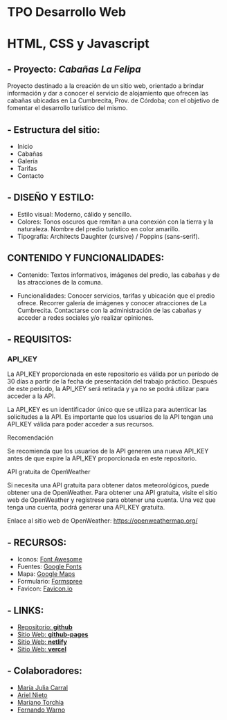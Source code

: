 # TPO Desarrollo Web
# HTML, CSS y Javascript
## - Proyecto: *Cabañas La Felipa*

Proyecto destinado a la creación de un sitio web, orientado a brindar información y dar a conocer el servicio de alojamiento que ofrecen las cabañas ubicadas en La Cumbrecita, Prov. de Córdoba; con el objetivo de fomentar el desarrollo turístico del mismo.

## - Estructura del sitio:

* Inicio
* Cabañas
* Galería
* Tarifas
* Contacto

## - DISEÑO Y ESTILO:

* Estilo visual: Moderno, cálido y sencillo.
* Colores: Tonos oscuros que remitan a una conexión con la tierra y la naturaleza. Nombre del predio turístico en color amarillo.
* Tipografía: Architects Daughter (cursive) / Poppins (sans-serif).

## CONTENIDO Y FUNCIONALIDADES:

* Contenido: Textos informativos, imágenes del predio, las cabañas y de las atracciones de la comuna.

* Funcionalidades: Conocer servicios, tarifas y ubicación que el predio ofrece. Recorrer galería de imágenes y conocer atracciones de La Cumbrecita. Contactarse con la administración de las cabañas y acceder a redes sociales y/o realizar opiniones.

## - REQUISITOS:

### **API_KEY**

La API_KEY proporcionada en este repositorio es válida por un período de 30 días a partir de la fecha de presentación del trabajo práctico. Después de este período, la API_KEY será retirada y ya no se podrá utilizar para acceder a la API.

La API_KEY es un identificador único que se utiliza para autenticar las solicitudes a la API. Es importante que los usuarios de la API tengan una API_KEY válida para poder acceder a sus recursos.

Recomendación

Se recomienda que los usuarios de la API generen una nueva API_KEY antes de que expire la API_KEY proporcionada en este repositorio.

API gratuita de OpenWeather

Si necesita una API gratuita para obtener datos meteorológicos, puede obtener una de OpenWeather. Para obtener una API gratuita, visite el sitio web de OpenWeather y regístrese para obtener una cuenta. Una vez que tenga una cuenta, podrá generar una API_KEY gratuita.

Enlace al sitio web de OpenWeather: https://openweathermap.org/

## - RECURSOS:

* Iconos: [Font Awesome](https://fontawesome.com/)
* Fuentes: [Google Fonts](https://fonts.google.com/)
* Mapa: [Google Maps](https://www.google.com/maps)
* Formulario: [Formspree](https://formspree.io/)
* Favicon: [Favicon.io](https://favicon.io/)

## - LINKS:

* [Repositorio: **github**](https://github.com/ArielNieto1975/Cabanas_La_Felipa)
* [Sitio Web: **github-pages**](https://arielnieto1975.github.io/Cabanas_La_Felipa/)
* [Sitio Web: **netlify**](https://la-felipa.netlify.app/)
* [Sitio Web: **vercel**](https://la-felipa.vercel.app/)

## - Colaboradores:

* [María Julia Carral](https://github.com/JuliC88)
* [Ariel Nieto](https://github.com/ArielNieto1975)
* [Mariano Torchia](https://github.com/marianotorchia)
* [Fernando Warno](https://github.com/ferwargit)
